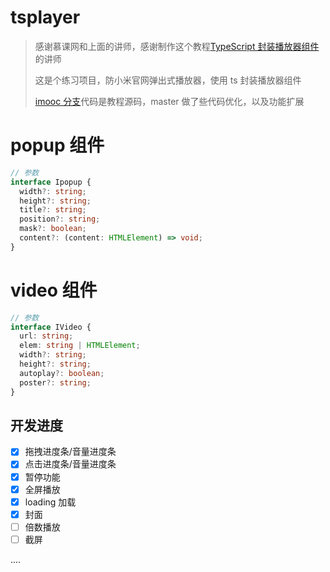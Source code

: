 # tsplayer

> 感谢慕课网和上面的讲师，感谢制作这个教程[TypeScript 封装播放器组件](https://www.imooc.com/learn/1243 "简介：1、搭建TS开发环境 2、分析案例需求 3、了解什么是组件化 4、案例样式排版布局 5、功能模块组件化开发
")的讲师
>
> 这是个练习项目，防小米官网弹出式播放器，使用 ts 封装播放器组件
>
> [imooc 分支](https://github.com/ruizer/tsplayer/tree/imooc)代码是教程源码，master 做了些代码优化，以及功能扩展

# popup 组件

```ts
// 参数
interface Ipopup {
  width?: string;
  height?: string;
  title?: string;
  position?: string;
  mask?: boolean;
  content?: (content: HTMLElement) => void;
}
```

# video 组件

```ts
// 参数
interface IVideo {
  url: string;
  elem: string | HTMLElement;
  width?: string;
  height?: string;
  autoplay?: boolean;
  poster?: string;
}
```

## 开发进度

- [x] 拖拽进度条/音量进度条
- [x] 点击进度条/音量进度条
- [x] 暂停功能
- [x] 全屏播放
- [x] loading 加载
- [x] 封面
- [ ] 倍数播放
- [ ] 截屏

....
